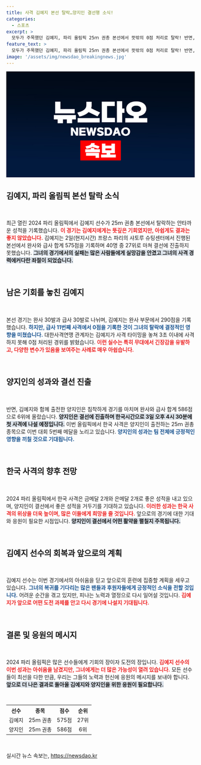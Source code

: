 ```yaml
---
title: 사격 김예지 본선 탈락…양지인 결선행 소식!
categories:
  - 스포츠
excerpt: >
  모두가 주목했던 김예지, 파리 올림픽 25ｍ 권총 본선에서 뜻밖의 0점 처리로 탈락! 반면, 양지인은 결선 진출에 성공하며 한국 사격의 희망이 되다. 3일 오후 4시 30분, 결선에서의 그녀의 도전이 기대된다!
feature_text: >
  모두가 주목했던 김예지, 파리 올림픽 25ｍ 권총 본선에서 뜻밖의 0점 처리로 탈락! 반면, 양지인은 결선 진출에 성공하며 한국 사격의 희망이 되다. 3일 오후 4시 30분, 결선에서의 그녀의 도전이 기대된다!
image: '/assets/img/newsdao_breakingnews.jpg'
---
```


<p><img src="/assets/img/newsdao_breakingnews.jpg" alt="ontimetimes 속보" /></p>

<h2 data-ke-size="size26">김예지, 파리 올림픽 본선 탈락 소식</h2>

<p data-ke-size="size16">&nbsp;</p>

<p>최근 열린 2024 파리 올림픽에서 김예지 선수가 25ｍ 권총 본선에서 탈락하는 안타까운 성적을 기록했습니다. <b><span style="color: #ee2323;">이 경기는 김예지에게는 뜻깊은 기회였지만, 아쉽게도 결과는 좋지 않았습니다.</span></b> 김예지는 2일(현지시간) 프랑스 파리의 샤토루 슈팅센터에서 진행된 본선에서 완사와 급사 합계 575점을 기록하며 40명 중 27위로 마쳐 결선에 진출하지 못했습니다. <b><span style="background-color: #21538527;">그녀의 경기에서의 실패는 많은 사람들에게 실망감을 안겼고 그녀의 사격 경력에커다란 좌절이 되었습니다.</span></b></p>

<p data-ke-size="size16">&nbsp;</p>

<h2 data-ke-size="size26">남은 기회를 놓친 김예지</h2>

<p data-ke-size="size16">&nbsp;</p>

<p>본선 경기는 완사 30발과 급사 30발로 나뉘며, 김예지는 완사 부문에서 290점을 기록했습니다. <b><span style="color: #1a5490;">하지만, 급사 11번째 사격에서 0점을 기록한 것이 그녀의 탈락에 결정적인 영향을 미쳤습니다.</span></b> 대한사격연맹 관계자는 김예지가 사격 타이밍을 놓쳐 3초 이내에 사격하지 못해 0점 처리된 경위를 밝혔습니다. <b><span style="color: #ee2323;">이런 실수는 특히 무대에서 긴장감을 유발하고, 다양한 변수가 있음을 보여주는 사례로 매우 아쉽습니다.</span></b></p>

<p data-ke-size="size16">&nbsp;</p>

<h2 data-ke-size="size26">양지인의 성과와 결선 진출</h2>

<p data-ke-size="size16">&nbsp;</p>

<p>반면, 김예지와 함께 출전한 양지인은 침착하게 경기를 마치며 완사와 급사 합계 586점으로 6위에 올랐습니다. <b><span style="background-color: #21538527;">양지인은 결선에 진출하며 한국시간으로 3일 오후 4시 30분에 첫 사격에 나설 예정입니다.</span></b> 이번 올림픽에서 한국 사격은 양지인이 출전하는 25ｍ 권총 종목으로 이번 대회 5번째 메달을 노리고 있습니다. <b><span style="color: #1a5490;">양지인의 성과는 팀 전체에 긍정적인 영향을 끼칠 것으로 기대됩니다.</span></b></p>

<p data-ke-size="size16">&nbsp;</p>

<h2 data-ke-size="size26">한국 사격의 향후 전망</h2>

<p data-ke-size="size16">&nbsp;</p>

<p>2024 파리 올림픽에서 한국 사격은 금메달 2개와 은메달 2개로 좋은 성적을 내고 있으며, 양지인이 결선에서 좋은 성적을 거두기를 기대하고 있습니다. <b><span style="color: #ee2323;">이러한 성과는 한국 사격의 위상을 더욱 높이며, 많은 이들에게 희망을 줄 것입니다.</span></b> 앞으로의 경기에 대한 기대와 응원이 필요한 시점입니다. <b><span style="background-color: #21538527;">양지인이 결선에서 어떤 활약을 펼칠지 주목됩니다.</span></b></p>

<p data-ke-size="size16">&nbsp;</p>

<h2 data-ke-size="size26">김예지 선수의 회복과 앞으로의 계획</h2>

<p data-ke-size="size16">&nbsp;</p>

<p>김예지 선수는 이번 경기에서의 아쉬움을 딛고 앞으로의 훈련에 집중할 계획을 세우고 있습니다. <b><span style="color: #1a5490;">그녀의 복귀를 기다리는 많은 팬들과 후원자들에게 긍정적인 소식을 전할 것입니다.</span></b> 어려운 순간을 겪고 있지만, 피나는 노력과 열정으로 다시 일어설 것입니다. <b><span style="color: #ee2323;">김예지가 앞으로 어떤 도전 과제를 안고 다시 경기에 나설지 기대됩니다.</span></b></p>

<p data-ke-size="size16">&nbsp;</p>

<h2 data-ke-size="size26">결론 및 응원의 메시지</h2>

<p data-ke-size="size16">&nbsp;</p>

<p>2024 파리 올림픽은 많은 선수들에게 기회의 장이자 도전의 장입니다. <b><span style="color: #ee2323;">김예지 선수의 이번 성과는 아쉬움을 남겼지만, 그녀에게는 더 많은 가능성이 열려 있습니다.</span></b> 모든 선수들이 최선을 다한 만큼, 우리는 그들의 노력과 헌신에 응원의 메시지를 보내야 합니다. <b><span style="background-color: #21538527;">앞으로 더 나은 결과로 돌아올 김예지와 양지인을 위한 응원이 필요합니다.</span></b> </p>

<p data-ke-size="size16">&nbsp;</p> 

<table style="border-collapse: collapse; width:100%;">
    <tr>
        <th style="text-align: center;"><b>선수</b></th>
        <th style="text-align: center;"><b>종목</b></th>
        <th style="text-align: center;"><b>점수</b></th>
        <th style="text-align: center;"><b>순위</b></th>
    </tr>
    <tr>
        <td style="text-align: center;">김예지</td>
        <td style="text-align: center;">25ｍ 권총</td>
        <td style="text-align: center;">575점</td>
        <td style="text-align: center;">27위</td>
    </tr>
    <tr>
        <td style="text-align: center;">양지인</td>
        <td style="text-align: center;">25ｍ 권총</td>
        <td style="text-align: center;">586점</td>
        <td style="text-align: center;">6위</td>
    </tr>
</table>

<p data-ke-size="size16">&nbsp;</p>
실시간 뉴스 속보는, <a href="https://newsdao.kr" rel="dofollow">https://newsdao.kr</a>


